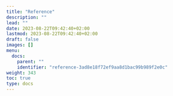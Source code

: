 ```yaml
---
title: "Reference"
description: ""
lead: ""
date: 2023-08-22T09:42:40+02:00
lastmod: 2023-08-22T09:42:40+02:00
draft: false
images: []
menu:
  docs:
    parent: ""
    identifier: "reference-3ad8e18f72ef9aa8d1bac99b989f2e0c"
weight: 343
toc: true
type: docs
---
```

